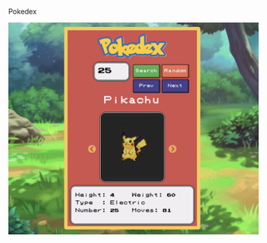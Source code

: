 Pokedex

![Screenshot on 19th February 2020](/img/screenshot4.png?raw=true "Screenshot of the Pokedex")
